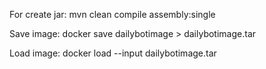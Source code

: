 For create jar:
mvn clean compile assembly:single

Save image:
docker save dailybotimage > dailybotimage.tar

Load image:
docker load --input dailybotimage.tar
